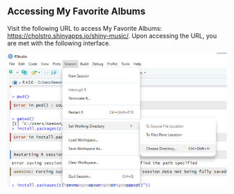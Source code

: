 <!-- access.md -->

## Accessing My Favorite Albums
Visit the following URL to access My Favorite Albums: https://cholstro.shinyapps.io/shiny-music/.	 Upon accessing the URL, you are met with the following interface.

![The User Interface of My Favorite Albums](../../../images/image2.png)